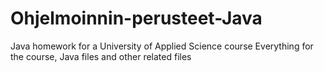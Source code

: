 # Ohjelmoinnin-perusteet-Java
Java homework for a University of Applied Science course
Everything for the course, Java files and other related files
